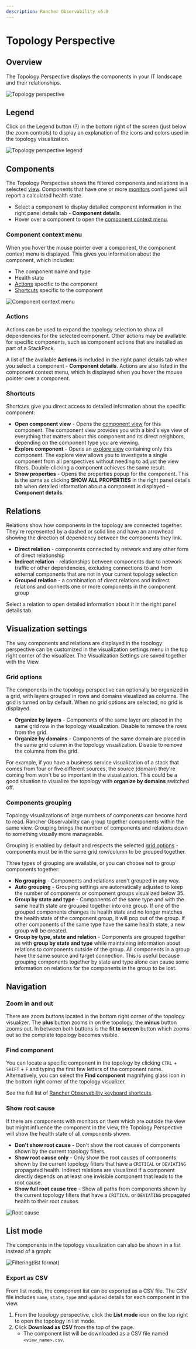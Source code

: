 ```yaml
---
description: Rancher Observability v6.0
---
```


# Topology Perspective

## Overview

The Topology Perspective displays the components in your IT landscape and their relationships.

![Topology perspective](../../.gitbook/assets/k8s/k8s-topology-perspective.png)

## Legend

Click on the Legend button (?) in the bottom right of the screen (just below the zoom controls) to display an explanation of the icons and colors used in the topology visualization.

![Topology perspective legend](../../.gitbook/assets/k8s/k8s-topology-perspective-legend.png)

## Components

The Topology Perspective shows the filtered components and relations in a selected [view](k8s-view-structure.md). Components that have one or more [monitors](../../use/alerting/k8s-monitors.md) configured will report a calculated health state.

* Select a component to display detailed component information in the right panel details tab - **Component details**.
* Hover over a component to open the [component context menu](#component-context-menu).

### Component context menu

When you hover the mouse pointer over a component, the component context menu is displayed. This gives you information about the component, which includes:

* The component name and type
* Health state
* [Actions](#actions) specific to the component
* [Shortcuts](#shortcuts) specific to the component

![Component context menu](../../.gitbook/assets/k8s/k8s-component-contex-menu.png)

### Actions

Actions can be used to expand the topology selection to show all dependencies for the selected component. Other actions may be available for specific components, such as component actions that are installed as part of a StackPack.

A list of the available **Actions** is included in the right panel details tab when you select a component - **Component details**. Actions are also listed in the component context menu, which is displayed when you hover the mouse pointer over a component.

### Shortcuts

Shortcuts give you direct access to detailed information about the specific component:

* **Open component view** - Opens the [component view](k8s-component-views.md) for this component. The component view provides you with a bird's eye view of everything that matters about this component and its direct neighbors, depending on the component type you are viewing.
* **Explore component** - Opens an [explore view](k8s-explore-views.md) containing only this component. The explore view allows you to investigate a single component from all perspectives without needing to adjust the view filters. Double-clicking a component achieves the same result.
* **Show properties** - Opens the properties popup for the component. This is the same as clicking **SHOW ALL PROPERTIES** in the right panel details tab when detailed information about a component is displayed - **Component details**.

## Relations

Relations show how components in the topology are connected together. They're represented by a dashed or solid line and have an arrowhead showing the direction of dependency between the components they link. 

* **Direct relation** - components connected by network and any other form of direct relationship
* **Indirect relation** - relationships between components due to network traffic or other dependencies, excluding connections to and from external components that are not in your current topology selection
* **Grouped relation** - a combination of direct relations and indirect relations and connects one or more components in the component group

Select a relation to open detailed information about it in the right panel details tab.

## Visualization settings

The way components and relations are displayed in the topology perspective can be customized in the visualization settings menu in the top right corner of the visualizer.  The Visualization Settings are saved together with the View.
 
### Grid options

The components in the topology perspective can optionally be organized in a grid, with layers grouped in rows and domains visualized as columns. The grid is turned on by default. When no grid options are selected, no grid is displayed.

* **Organize by layers** - Components of the same layer are placed in the same grid row in the topology visualization. Disable to remove the rows from the grid.
* **Organize by domains** - Components of the same domain are placed in the same grid column in the topology visualization. Disable to remove the columns from the grid.

For example, if you have a business service visualization of a stack that comes from four or five different sources, the source \(domain\) they're coming from won't be so important in the visualization. This could be a good situation to visualize the topology with **organize by domains** switched off.

### Components grouping

Topology visualizations of large numbers of components can become hard to read. Rancher Observability can group together components within the same view. Grouping brings the number of components and relations down to something visually more manageable.

Grouping is enabled by default and respects the selected [grid options](#grid-options) - components must be in the same grid row/column to be grouped together.

Three types of grouping are available, or you can choose not to group components together:

* **No grouping** - Components and relations aren't grouped in any way.
* **Auto grouping** - Grouping settings are automatically adjusted to keep the number of components or component groups visualized below 35.
* **Group by state and type** - Components of the same type and with the same health state are grouped together into one group. If one of the grouped components changes its health state and no longer matches the health state of the component group, it will pop out of the group. If other components of the same type have the same health state, a new group will be created.
* **Group by type, state and relation** - Components are grouped together as with **group by state and type** while maintaining information about relations to components outside of the group. All components in a group have the same source and target connection. This is useful because grouping components together by state and type alone can cause some information on relations for the components in the group to be lost.


## Navigation

### Zoom in and out

There are zoom buttons located in the bottom right corner of the topology visualizer. The **plus** button zooms in on the topology, the **minus** button zooms out. In between both buttons is the **fit to screen** button which zooms out so the complete topology becomes visible.

### Find component

You can locate a specific component in the topology by clicking `CTRL` + `SHIFT` + `F` and typing the first few letters of the component name. Alternatively, you can select the **Find component** magnifying glass icon in the bottom right corner of the topology visualizer.

See the full list of [Rancher Observability keyboard shortcuts](/use/stackstate-ui/k8sTs-keyboard-shortcuts.md).

### Show root cause

If there are components with monitors on them which are outside the view but might influence the component in the view, the Topology Perspective will show the health state of all components shown.

* **Don't show root cause** - Don't show the root causes of components shown by the current topology filters.
* **Show root cause only** - Only show the root causes of components shown by the current topology filters that have a `CRITICAL` or `DEVIATING` propagated health. Indirect relations are visualized if a component directly depends on at least one invisible component that leads to the root cause.
* **Show full root cause tree** - Show all paths from components shown by the current topology filters that have a `CRITICAL` or `DEVIATING` propagated health to their root causes.

![Root cause](../../.gitbook/assets/k8s/k8s-show-root-cause.png)

## List mode

The components in the topology visualization can also be shown in a list instead of a graph:

![Filtering\(list format\)](../../.gitbook/assets/k8s/k8s-topology-perspective-list-mode.png)

### Export as CSV

From list mode, the component list can be exported as a CSV file. The CSV file includes `name`, `state`, `type` and `updated` details for each component in the view.

1. From the topology perspective, click the **List mode** icon on the top right to open the topology in list mode.
2. Click **Download as CSV** from the top of the page.
   * The component list will be downloaded as a CSV file named `<view_name>.csv`.

